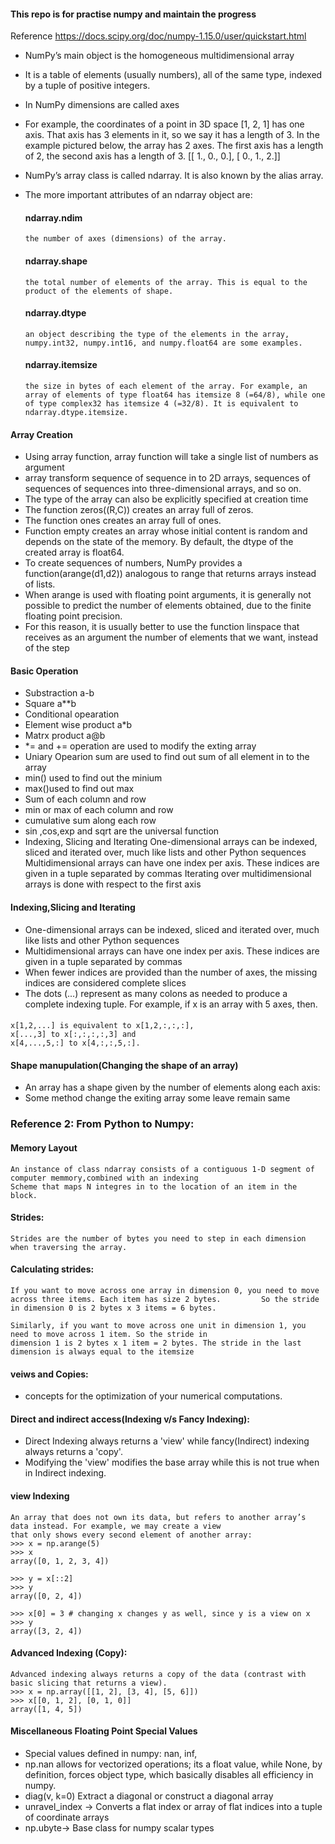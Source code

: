 #### This repo is for practise numpy and maintain the progress 
Reference https://docs.scipy.org/doc/numpy-1.15.0/user/quickstart.html
- NumPy’s main object is the homogeneous multidimensional array
- It is a table of elements (usually numbers), all of the same type, indexed by a tuple of positive integers.
- In NumPy dimensions are called axes
- For example, the coordinates of a point in 3D space [1, 2, 1] has one axis. That axis has 3 elements in it, so we say it has a length of 3. In the example pictured below, the array has 2 axes. The first axis has a length of 2, the second axis has a length of 3.
[[ 1., 0., 0.],
 [ 0., 1., 2.]]

- NumPy’s array class is called ndarray. It is also known by the alias array.
- The more important attributes of an ndarray object are:
  #### ndarray.ndim
      the number of axes (dimensions) of the array.
  #### ndarray.shape
      the total number of elements of the array. This is equal to the product of the elements of shape.
  #### ndarray.dtype
      an object describing the type of the elements in the array, numpy.int32, numpy.int16, and numpy.float64 are some examples.
  #### ndarray.itemsize
      the size in bytes of each element of the array. For example, an array of elements of type float64 has itemsize 8 (=64/8), while one of type complex32 has itemsize 4 (=32/8). It is equivalent to ndarray.dtype.itemsize.

#### Array Creation
- Using array function, array function will take a single list of numbers as argument
- array transform sequence of sequence in to 2D arrays, sequences of sequences of sequences into three-dimensional arrays, and so on.
- The type of the array can also be explicitly specified at creation time
- The function zeros((R,C)) creates an array full of zeros.
- The function ones creates an array full of ones.
- Function empty creates an array whose initial content is random and depends on the state of the memory. By default, the dtype of the created array is float64.
- To create sequences of numbers, NumPy provides a function(arange(d1,d2)) analogous to range that returns arrays instead of lists.
- When arange is used with floating point arguments, it is generally not possible to predict the number of elements obtained, due to the finite floating point precision. 
- For this reason, it is usually better to use the function linspace that receives as an argument the number of elements that we want, instead of the step

#### Basic Operation 
- Substraction a-b
- Square a**b
- Conditional opearation 
- Element wise product a*b
- Matrx product a@b
- *= and += operation are used to modify the exting array
- Uniary Opearion sum are used to find out sum of all element in to the array 
- min() used to find out the minium 
- max()used to find out max
- Sum of each column and row
- min or max of each column and row 
- cumulative sum along each row 
- sin ,cos,exp and sqrt are the universal function 
- Indexing, Slicing and Iterating
	One-dimensional arrays can be indexed, sliced and iterated over, much like lists and other Python sequences
	Multidimensional arrays can have one index per axis. These indices are given in a tuple separated by commas
	Iterating over multidimensional arrays is done with respect to the first axis
#### Indexing,Slicing and Iterating
- One-dimensional arrays can be indexed, sliced and iterated over, much like lists and other Python sequences
- Multidimensional arrays can have one index per axis. These indices are given in a tuple separated by commas
- When fewer indices are provided than the number of axes, the missing indices are considered complete slices
- The dots (...) represent as many colons as needed to produce a complete indexing tuple. For example, if x is an array with 5 axes, then.
####                                                        
	x[1,2,...] is equivalent to x[1,2,:,:,:],
	x[...,3] to x[:,:,:,:,3] and
	x[4,...,5,:] to x[4,:,:,5,:].
#### Shape manupulation(Changing the shape of an array)
- An array has a shape given by the number of elements along each axis:
- Some method change the exiting array some leave remain same
### Reference 2: From Python to Numpy:
#### Memory Layout
	An instance of class ndarray consists of a contiguous 1-D segment of computer memmory,combined with an indexing
	Scheme that maps N integres in to the location of an item in the block.
#### Strides:
	Strides are the number of bytes you need to step in each dimension when traversing the array.
#### Calculating strides:
	If you want to move across one array in dimension 0, you need to move across three items. Each item has size 2 bytes.         So the stride in dimension 0 is 2 bytes x 3 items = 6 bytes.

	Similarly, if you want to move across one unit in dimension 1, you need to move across 1 item. So the stride in
	dimension 1 is 2 bytes x 1 item = 2 bytes. The stride in the last dimension is always equal to the itemsize

#### veiws and Copies: 
- concepts for the optimization of your numerical computations.
#### Direct and indirect access(Indexing v/s Fancy Indexing):
-  Direct Indexing always returns a 'view' while fancy(Indirect) indexing always returns a 'copy'.
- Modifying the 'view' modifies the base array while this is not true when in Indirect indexing.
#### view Indexing
	An array that does not own its data, but refers to another array’s data instead. For example, we may create a view 
	that only shows every second element of another array:
	>>> x = np.arange(5)
	>>> x
	array([0, 1, 2, 3, 4])

	>>> y = x[::2]
	>>> y
	array([0, 2, 4])

	>>> x[0] = 3 # changing x changes y as well, since y is a view on x
	>>> y
	array([3, 2, 4])
#### Advanced Indexing (Copy):
	Advanced indexing always returns a copy of the data (contrast with basic slicing that returns a view).
	>>> x = np.array([[1, 2], [3, 4], [5, 6]])
	>>> x[[0, 1, 2], [0, 1, 0]]
	array([1, 4, 5])

#### Miscellaneous Floating Point Special Values
- Special values defined in numpy: nan, inf,
- np.nan allows for vectorized operations; its a float value, while None, by definition, forces object type, which basically   disables all efficiency in numpy.
- diag(v, k=0) Extract a diagonal or construct a diagonal array
- unravel_index -> Converts a flat index or array of flat indices into a tuple of coordinate arrays
- np.ubyte-> Base class for numpy scalar types
